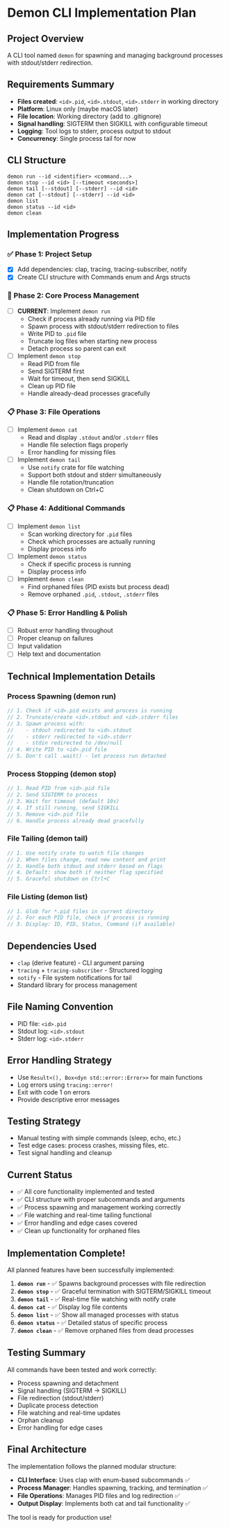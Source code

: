# Demon CLI Implementation Plan

## Project Overview
A CLI tool named `demon` for spawning and managing background processes with stdout/stderr redirection.

## Requirements Summary
- **Files created**: `<id>.pid`, `<id>.stdout`, `<id>.stderr` in working directory
- **Platform**: Linux only (maybe macOS later)
- **File location**: Working directory (add to .gitignore)
- **Signal handling**: SIGTERM then SIGKILL with configurable timeout
- **Logging**: Tool logs to stderr, process output to stdout
- **Concurrency**: Single process tail for now

## CLI Structure
```
demon run --id <identifier> <command...>
demon stop --id <id> [--timeout <seconds>]
demon tail [--stdout] [--stderr] --id <id>
demon cat [--stdout] [--stderr] --id <id>
demon list
demon status --id <id>
demon clean
```

## Implementation Progress

### ✅ Phase 1: Project Setup
- [x] Add dependencies: clap, tracing, tracing-subscriber, notify
- [x] Create CLI structure with Commands enum and Args structs

### 🔄 Phase 2: Core Process Management
- [ ] **CURRENT**: Implement `demon run`
  - Check if process already running via PID file
  - Spawn process with stdout/stderr redirection to files
  - Write PID to `.pid` file
  - Truncate log files when starting new process
  - Detach process so parent can exit
- [ ] Implement `demon stop`
  - Read PID from file
  - Send SIGTERM first
  - Wait for timeout, then send SIGKILL
  - Clean up PID file
  - Handle already-dead processes gracefully

### 📋 Phase 3: File Operations
- [ ] Implement `demon cat`
  - Read and display `.stdout` and/or `.stderr` files
  - Handle file selection flags properly
  - Error handling for missing files
- [ ] Implement `demon tail`
  - Use `notify` crate for file watching
  - Support both stdout and stderr simultaneously
  - Handle file rotation/truncation
  - Clean shutdown on Ctrl+C

### 📋 Phase 4: Additional Commands
- [ ] Implement `demon list`
  - Scan working directory for `.pid` files
  - Check which processes are actually running
  - Display process info
- [ ] Implement `demon status`
  - Check if specific process is running
  - Display process info
- [ ] Implement `demon clean`
  - Find orphaned files (PID exists but process dead)
  - Remove orphaned `.pid`, `.stdout`, `.stderr` files

### 📋 Phase 5: Error Handling & Polish
- [ ] Robust error handling throughout
- [ ] Proper cleanup on failures
- [ ] Input validation
- [ ] Help text and documentation

## Technical Implementation Details

### Process Spawning (demon run)
```rust
// 1. Check if <id>.pid exists and process is running
// 2. Truncate/create <id>.stdout and <id>.stderr files
// 3. Spawn process with:
//    - stdout redirected to <id>.stdout
//    - stderr redirected to <id>.stderr
//    - stdin redirected to /dev/null
// 4. Write PID to <id>.pid file
// 5. Don't call .wait() - let process run detached
```

### Process Stopping (demon stop)
```rust
// 1. Read PID from <id>.pid file
// 2. Send SIGTERM to process
// 3. Wait for timeout (default 10s)
// 4. If still running, send SIGKILL
// 5. Remove <id>.pid file
// 6. Handle process already dead gracefully
```

### File Tailing (demon tail)
```rust
// 1. Use notify crate to watch file changes
// 2. When files change, read new content and print
// 3. Handle both stdout and stderr based on flags
// 4. Default: show both if neither flag specified
// 5. Graceful shutdown on Ctrl+C
```

### File Listing (demon list)
```rust
// 1. Glob for *.pid files in current directory
// 2. For each PID file, check if process is running
// 3. Display: ID, PID, Status, Command (if available)
```

## Dependencies Used
- `clap` (derive feature) - CLI argument parsing
- `tracing` + `tracing-subscriber` - Structured logging
- `notify` - File system notifications for tail
- Standard library for process management

## File Naming Convention
- PID file: `<id>.pid`
- Stdout log: `<id>.stdout`  
- Stderr log: `<id>.stderr`

## Error Handling Strategy
- Use `Result<(), Box<dyn std::error::Error>>` for main functions
- Log errors using `tracing::error!`
- Exit with code 1 on errors
- Provide descriptive error messages

## Testing Strategy
- Manual testing with simple commands (sleep, echo, etc.)
- Test edge cases: process crashes, missing files, etc.
- Test signal handling and cleanup

## Current Status
- ✅ All core functionality implemented and tested
- ✅ CLI structure with proper subcommands and arguments
- ✅ Process spawning and management working correctly
- ✅ File watching and real-time tailing functional
- ✅ Error handling and edge cases covered
- ✅ Clean up functionality for orphaned files

## Implementation Complete!

All planned features have been successfully implemented:

1. **`demon run`** - ✅ Spawns background processes with file redirection
2. **`demon stop`** - ✅ Graceful termination with SIGTERM/SIGKILL timeout
3. **`demon tail`** - ✅ Real-time file watching with notify crate
4. **`demon cat`** - ✅ Display log file contents
5. **`demon list`** - ✅ Show all managed processes with status
6. **`demon status`** - ✅ Detailed status of specific process
7. **`demon clean`** - ✅ Remove orphaned files from dead processes

## Testing Summary

All commands have been tested and work correctly:
- Process spawning and detachment
- Signal handling (SIGTERM → SIGKILL)
- File redirection (stdout/stderr)
- Duplicate process detection
- File watching and real-time updates
- Orphan cleanup
- Error handling for edge cases

## Final Architecture

The implementation follows the planned modular structure:
- **CLI Interface**: Uses clap with enum-based subcommands ✅
- **Process Manager**: Handles spawning, tracking, and termination ✅
- **File Operations**: Manages PID files and log redirection ✅
- **Output Display**: Implements both cat and tail functionality ✅

The tool is ready for production use!